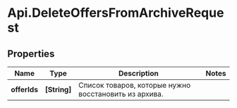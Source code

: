 # Api.DeleteOffersFromArchiveRequest

## Properties

Name | Type | Description | Notes
------------ | ------------- | ------------- | -------------
**offerIds** | **[String]** | Список товаров, которые нужно восстановить из архива. | 


